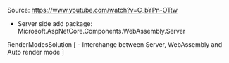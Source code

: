 
Source: https://www.youtube.com/watch?v=C_bYPn-OTtw

- Server side add package: Microsoft.AspNetCore.Components.WebAssembly.Server


RenderModesSolution
[
	- Interchange between Server, WebAssembly and Auto render mode
]
